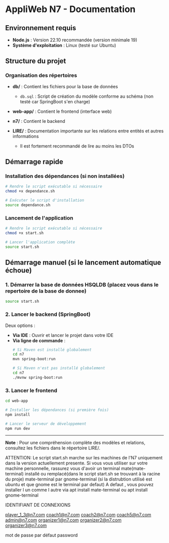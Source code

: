 # AppliWeb N7 - Documentation

## Environnement requis

- **Node.js** : Version 22.10 recommandée (version minimale 19)
- **Système d'exploitation** : Linux (testé sur Ubuntu)

## Structure du projet

### Organisation des répertoires

- **db/** : Contient les fichiers pour la base de données
  - `db.sql` : Script de création du modèle conforme au schéma (non testé car SpringBoot s'en charge)

- **web-app/** : Contient le frontend (interface web)

- **n7/** : Contient le backend

- **LIRE/** : Documentation importante sur les relations entre entités et autres informations
  - Il est fortement recommandé de lire au moins les DTOs

## Démarrage rapide

### Installation des dépendances (si non installées)

```bash
# Rendre le script exécutable si nécessaire
chmod +x dependance.sh

# Exécuter le script d'installation
source dependance.sh
```

### Lancement de l'application

```bash
# Rendre le script exécutable si nécessaire
chmod +x start.sh

# Lancer l'application complète
source start.sh
```

## Démarrage manuel (si le lancement automatique échoue)

### 1. Démarrer la base de données HSQLDB (placez vous dans le repertoire de la base de donnee)

```bash
source start.sh
```

### 2. Lancer le backend (SpringBoot)

Deux options :
- **Via IDE** : Ouvrir et lancer le projet dans votre IDE
- **Via ligne de commande** :
  ```bash
  # Si Maven est installé globalement
  cd n7
  mvn spring-boot:run
  
  # Si Maven n'est pas installé globalement
  cd n7
  ./mvnw spring-boot:run
  ```

### 3. Lancer le frontend

```bash
cd web-app

# Installer les dépendances (si première fois)
npm install

# Lancer le serveur de développement
npm run dev
```

---

**Note** : Pour une compréhension complète des modèles et relations, consultez les fichiers dans le répertoire LIRE/.

ATTENTION: Le script start.sh marche sur les machines de l'N7 uniquement dans la version actuellement presente.
Si vous vous utiliser sur votre machine personnelle, rassurez vous d'avoir un terminal mate(mate-terminal) installé
ou remplacé(dans le script start.sh se trouvant à la racine du proje)  mate-terminal par gnome-terminal (si la distrubtion utilisé est ubuntu et que gnome est le terminal par defaut)
A defaut , vous pouvez installer l un comme l autre via apt install mate-terminal ou apt install gnome-terminal


IDENTIFIANT DE CONNEXIONS

player_1_3@n7.com
coach1@n7.com
coach2@n7.com
coach5@n7.com
admin@n7.com
organizer1@n7.com
organizer2@n7.com
organizer3@n7.com

mot de passe par défaut
password